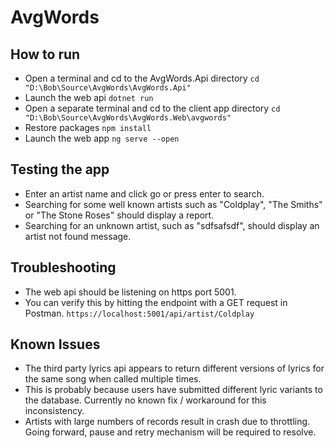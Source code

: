 # AvgWords

## How to run

* Open a terminal and cd to the AvgWords.Api directory `cd "D:\Bob\Source\AvgWords\AvgWords.Api"`
* Launch the web api `dotnet run`
* Open a separate terminal and cd to the client app directory `cd "D:\Bob\Source\AvgWords\AvgWords.Web\avgwords"`
* Restore packages `npm install`
* Launch the web app `ng serve --open`

## Testing the app

* Enter an artist name and click go or press enter to search.
* Searching for some well known artists such as "Coldplay", "The Smiths" or "The Stone Roses" should display a report.
* Searching for an unknown artist, such as "sdfsafsdf", should display an artist not found message.

## Troubleshooting

* The web api should be listening on https port 5001.
* You can verify this by hitting the endpoint with a GET request in Postman. `https://localhost:5001/api/artist/Coldplay`

## Known Issues

* The third party lyrics api appears to return different versions of lyrics for the same song when called multiple times.
* This is probably because users have submitted different lyric variants to the database. Currently no known fix / workaround for this inconsistency.
* Artists with large numbers of records result in crash due to throttling. Going forward, pause and retry mechanism will be required to resolve.
